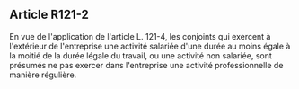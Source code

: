Article R121-2
----
En vue de l'application de l'article L. 121-4, les conjoints qui exercent à
l'extérieur de l'entreprise une activité salariée d'une durée au moins égale à
la moitié de la durée légale du travail, ou une activité non salariée, sont
présumés ne pas exercer dans l'entreprise une activité professionnelle de
manière régulière.
